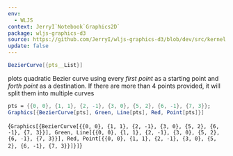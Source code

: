 ```yaml
---
env:
  - WLJS
context: JerryI`Notebook`Graphics2D`
package: wljs-graphics-d3
source: https://github.com/JerryI/wljs-graphics-d3/blob/dev/src/kernel.js
update: false
---
```

```mathematica
BezierCurve[{pts__List}]
```

plots quadratic Bezier curve using every *first point* as a starting point and *forth point* as a destination. If there are more than 4 points provided, it will split them into multiple curves


```mathematica
pts = {{0, 0}, {1, 1}, {2, -1}, {3, 0}, {5, 2}, {6, -1}, {7, 3}};
Graphics[{BezierCurve[pts], Green, Line[pts], Red, Point[pts]}]
```

<Wl>{`Graphics[{BezierCurve[{{0, 0}, {1, 1}, {2, -1}, {3, 0}, {5, 2}, {6, -1}, {7, 3}}], Green, Line[{{0, 0}, {1, 1}, {2, -1}, {3, 0}, {5, 2}, {6, -1}, {7, 3}}], Red, Point[{{0, 0}, {1, 1}, {2, -1}, {3, 0}, {5, 2}, {6, -1}, {7, 3}}]}]`}</Wl>